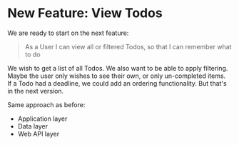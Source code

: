 # New Feature: View Todos
We are ready to start on the next feature:

> As a User I can view all or filtered Todos, so that I can remember what to do
 
We wish to get a list of all Todos. We also want to be able to apply filtering. Maybe the user only wishes to see their own, or only un-completed items.\
If a Todo had a deadline, we could add an ordering functionality. But that's in the next version.

Same approach as before:
* Application layer
* Data layer
* Web API layer

